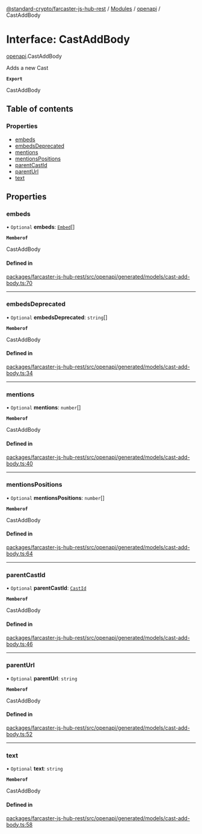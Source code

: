 [@standard-crypto/farcaster-js-hub-rest](../README.md) / [Modules](../modules.md) / [openapi](../modules/openapi.md) / CastAddBody

# Interface: CastAddBody

[openapi](../modules/openapi.md).CastAddBody

Adds a new Cast

**`Export`**

CastAddBody

## Table of contents

### Properties

- [embeds](openapi.CastAddBody.md#embeds)
- [embedsDeprecated](openapi.CastAddBody.md#embedsdeprecated)
- [mentions](openapi.CastAddBody.md#mentions)
- [mentionsPositions](openapi.CastAddBody.md#mentionspositions)
- [parentCastId](openapi.CastAddBody.md#parentcastid)
- [parentUrl](openapi.CastAddBody.md#parenturl)
- [text](openapi.CastAddBody.md#text)

## Properties

### embeds

• `Optional` **embeds**: [`Embed`](openapi.Embed.md)[]

**`Memberof`**

CastAddBody

#### Defined in

[packages/farcaster-js-hub-rest/src/openapi/generated/models/cast-add-body.ts:70](https://github.com/standard-crypto/farcaster-js/blob/main/packages/farcaster-js-hub-rest/src/openapi/generated/models/cast-add-body.ts#L70)

___

### embedsDeprecated

• `Optional` **embedsDeprecated**: `string`[]

**`Memberof`**

CastAddBody

#### Defined in

[packages/farcaster-js-hub-rest/src/openapi/generated/models/cast-add-body.ts:34](https://github.com/standard-crypto/farcaster-js/blob/main/packages/farcaster-js-hub-rest/src/openapi/generated/models/cast-add-body.ts#L34)

___

### mentions

• `Optional` **mentions**: `number`[]

**`Memberof`**

CastAddBody

#### Defined in

[packages/farcaster-js-hub-rest/src/openapi/generated/models/cast-add-body.ts:40](https://github.com/standard-crypto/farcaster-js/blob/main/packages/farcaster-js-hub-rest/src/openapi/generated/models/cast-add-body.ts#L40)

___

### mentionsPositions

• `Optional` **mentionsPositions**: `number`[]

**`Memberof`**

CastAddBody

#### Defined in

[packages/farcaster-js-hub-rest/src/openapi/generated/models/cast-add-body.ts:64](https://github.com/standard-crypto/farcaster-js/blob/main/packages/farcaster-js-hub-rest/src/openapi/generated/models/cast-add-body.ts#L64)

___

### parentCastId

• `Optional` **parentCastId**: [`CastId`](openapi.CastId.md)

**`Memberof`**

CastAddBody

#### Defined in

[packages/farcaster-js-hub-rest/src/openapi/generated/models/cast-add-body.ts:46](https://github.com/standard-crypto/farcaster-js/blob/main/packages/farcaster-js-hub-rest/src/openapi/generated/models/cast-add-body.ts#L46)

___

### parentUrl

• `Optional` **parentUrl**: `string`

**`Memberof`**

CastAddBody

#### Defined in

[packages/farcaster-js-hub-rest/src/openapi/generated/models/cast-add-body.ts:52](https://github.com/standard-crypto/farcaster-js/blob/main/packages/farcaster-js-hub-rest/src/openapi/generated/models/cast-add-body.ts#L52)

___

### text

• `Optional` **text**: `string`

**`Memberof`**

CastAddBody

#### Defined in

[packages/farcaster-js-hub-rest/src/openapi/generated/models/cast-add-body.ts:58](https://github.com/standard-crypto/farcaster-js/blob/main/packages/farcaster-js-hub-rest/src/openapi/generated/models/cast-add-body.ts#L58)
